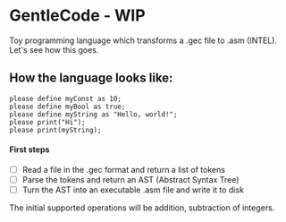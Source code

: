 # GentleCode - WIP
Toy programming language which transforms a .gec file to .asm (INTEL). Let's see how this goes.

## How the language looks like:

```
please define myConst as 10;
please define myBool as true;
please define myString as "Hello, world!";
please print("Hi");
please print(myString);
```

#### First steps

- [ ] Read a file in the .gec format and return a list of tokens
- [ ] Parse the tokens and return an AST (Abstract Syntax Tree)
- [ ] Turn the AST into an executable .asm file and write it to disk

The initial supported operations will be addition, subtraction of integers.